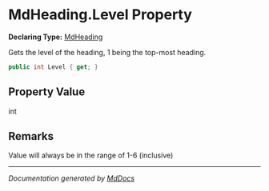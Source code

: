 # MdHeading.Level Property

**Declaring Type:** [MdHeading](../index.md)

Gets the level of the heading, 1 being the top\-most heading.

```csharp
public int Level { get; }
```

## Property Value

int

## Remarks

Value will always be in the range of 1\-6 (inclusive)

___

*Documentation generated by [MdDocs](https://github.com/ap0llo/mddocs)*
